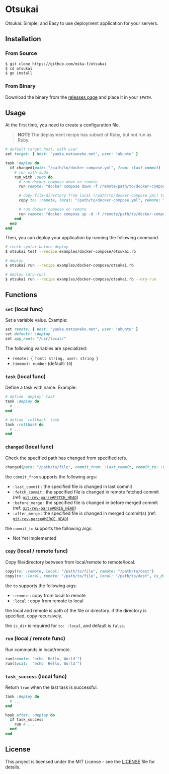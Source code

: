 # Otsukai

Otsukai: Simple, and Easy to use deployment application for your servers.

## Installation

### From Source

```bash
$ git clone https://github.com/mika-f/otsukai
$ cd otsukai
$ go install
```

### From Binary

Download the binary from the [releases page](https://github.com/mika-f/otsukai/releases) and place it in your `$PATH`.

## Usage

At the first time, you need to create a configuration file.

> **NOTE**
> The deployment recipe has subset of Ruby, but not run as Ruby.

```ruby
# default target host, with user
set target: { host: "yuuka.natsuneko.net", user: "ubuntu" }

task :deploy do
  if changed(path: "/path/to/docker-compose.yml", from: :last_commit)
    # run with sudo
    run_with :sudo do
      # run docker compose down on remote
      run remote: "docker compose down -f /remote/path/to/docker-compose.yml"

      # copy file/directory from local (/path/to/docker-compose.yml) to remote (/home/ubuntu/docker-compose.yml)
      copy to: :remote, local: "/path/to/docker-compose.yml", remote: "/home/ubuntu/docker-compose.yml"

      # run docker compose on remote
      run remote: "docker compose up -d -f /remote/path/to/docker-compose.yml"
    end
  end
end
```

Then, you can deploy your application by running the following command.

```bash
# check syntax before deploy
$ otsukai test --recipe examples/docker-compose/otsukai.rb

# deploy
$ otsukai run --recipe examples/docker-compose/otsukai.rb

# deploy (dry-run)
$ otsukai run --recipe examples/docker-compose/otsukai.rb --dry-run
```

## Functions

### `set` (local func)

Set a variable value. Example:

```ruby
set remote: { host: "yuuka.natsuneko.net", user: "ubuntu" }
set default: :deploy
set app_root: "/usr/local/"
```

The following variables are specialized:

- `remote: { host: string, user: string }`
- `timeout: number` (default: `10`)

### `task` (local func)

Define a task with name. Example:

```ruby
# define `deploy` task
task :deploy do
  # ...
end

# define `rollback` task
task :rollback do
  # ...
end
```

### `changed` (local func)

Check the specified path has changed from specified refs.

```ruby
changed(path: "/path/to/file", commit_from: :last_commit, commit_to: :head) # returns bool
```

the `commit_from` supports the following args:

- `:last_commit` : the specified file is changed in last commit
- `:fetch_commit` : the specified file is changed in remote fetched commit (ref: [`git-rev-parse#FETCH_HEAD`](https://git-scm.com/docs/git-rev-parse#Documentation/git-rev-parse.txt-codeFETCHHEADcode))
- `:before_merge` : the specified file is changed in before merged commit (ref: [`git-rev-parse#ORIG_HEAD`](https://git-scm.com/docs/git-rev-parse#Documentation/git-rev-parse.txt-codeORIGHEADcode))
- `:after_merge` : the specified file is changed in merged commit(s) (ref: [`git-rev-parse#MERGE_HEAD`](https://git-scm.com/docs/git-rev-parse#Documentation/git-rev-parse.txt-codeMERGEHEADcode))

the `commit_to` supports the following args:

- Not Yet Implemented

### `copy` (local / remote func)

Copy file/directory between from local/remote to remote/local.

```ruby
copy(to: :remote, local: "/path/to/file", remote: "/path/to/dest")
copy(to: :local, remote: "/path/to/file", local: "/path/to/dest", is_dir: true)
```

the `to` supports the following args:

- `:remote` : copy from local to remote
- `:local` : copy from remote to local

the local and remote is path of the file or directory.
if the directory is specified, copy recursively.

the `is_dir` is required for `to: :local`, and default is `false`.

### `run` (local / remote func)

Run commands in local/remote.

```ruby
run(remote: "echo 'Hello, World'")
run(local:  "echo 'Hello, World'")
```

### `task_success` (local func)

Return `true` when the last task is successful.

```ruby
task :deploy do
  # ...
end

hook after: :deploy do
  if task_success
    run # ...
  end
end
```

## License

This project is licensed under the MIT License - see the [LICENSE](LICENSE) file for details.
